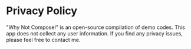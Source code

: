 # Privacy Policy

"Why Not Compose!" is an open-source compilation of demo codes. This app does not collect any user
information. If you find any privacy issues, please feel free to contact me.
